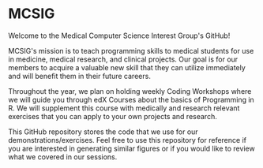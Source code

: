 # MCSIG

Welcome to the Medical Computer Science Interest Group's GitHub!
 
MCSIG's mission is to teach programming skills to medical students for use in medicine, medical research, and clinical projects. Our goal is for our members to acquire a valuable new skill that they can utilize immediately and will benefit them in their future careers.

Throughout the year, we plan on holding weekly Coding Workshops where we will guide you through edX Courses about the basics of Programming in R. We will supplement this course with medically and research relevant exercises that you can apply to your own projects and research. 

This GitHub repository stores the code that we use for our demonstrations/exercises. Feel free to use this repository for reference if you are interested in generating similar figures or if you would like to review what we covered in our sessions.
